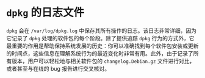 # `dpkg` 的日志文件

`dpkg` 会在 `/var/log/dpkg.log` 中保存其所有操作的日志。该日志非常详细，因为它记录了 `dpkg` 处理的软件包的每个阶段。除了提供追踪 `dpkg` 行为的方式外，它最重要的作用是帮助保持系统发展的历史：你可以准确找到每个软件包安装或更新的时间点，这些信息在理解系统行为的最近变化时非常有用。此外，由于记录了所有版本，用户可以轻松地与相关软件包的 `changelog.Debian.gz` 文件进行对比，或者甚至与在线的 bug 报告进行交叉核对。